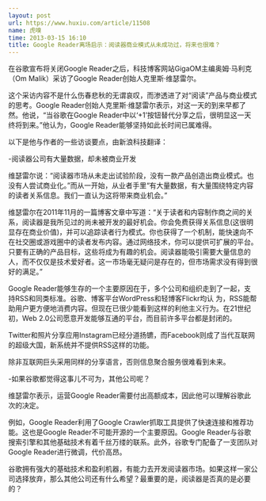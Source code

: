 ```yaml
---
layout: post
url: https://www.huxiu.com/article/11508
name: 虎嗅
time: 2013-03-15 16:10
title: Google Reader离场启示：阅读器商业模式从未成功过，将来也很难？
---
```

在谷歌宣布将关闭Google Reader之后，科技博客网站GigaOM主编奥姆·马利克（Om Malik）采访了Google Reader创始人克里斯·维瑟雷尔。

这个采访内容不是什么伤春悲秋的无谓哀叹，而渗透进了对“阅读”产品与商业模式的思考。Google Reader创始人克里斯·维瑟雷尔表示，对这一天的到来早都了然。他说，“当谷歌在Google Reader中以‘+1’按钮替代分享之后，很明显这一天终将到来。”他认为，Google Reader能够坚持如此长时间已属难得。

以下是他与作者的一些访谈要点，由新浪科技翻译：

-阅读器公司有大量数据，却未被商业开发

维瑟雷尔说：“阅读器市场从未走出试验阶段，没有一款产品创造出商业模式。也没有人尝试商业化。”而从一开始，从业者手里“有大量数据，有大量围绕特定内容的读者关系信息。我们一直认为这将带来商业机会。”

维瑟雷尔在2011年11月的一篇博客文章中写道：“关于读者和内容制作商之间的关系，阅读器是我所见过的尚未被开发的最好机会。你会免费获得关系信息(这很明显存在商业价值)，并可以追踪读者行为模式。你也获得了一个机制，能快速向不在社交圈或游戏圈中的读者发布内容。通过网络技术，你可以提供可扩展的平台。只要有正确的产品目标，这些将成为有趣的机会。阅读器能吸引需要大量信息的人，而不仅仅是技术爱好者。这一市场毫无疑问是存在的，但市场需求没有得到很好的满足。”

Google Reader能够生存的一个主要原因在于，多个公司和组织走到了一起，支持RSS和同类标准。谷歌、博客平台WordPress和轻博客Flickr均认 为，RSS能帮助用户更方便地消费内容。但现在已很少能看到这样的利他主义行为。在21世纪初，Web 2.0公司愿意开发能够互通的平台，而目前许多平台都是封闭的。

Twitter和照片分享应用Instagram已经分道扬镳，而Facebook则成了当代互联网的超级大国，新系统并不提供RSS这样的功能。

除非互联网巨头采用同样的分享语言，否则信息聚合服务很难看到未来。

-如果谷歌都觉得这事儿不可为，其他公司呢？

维瑟雷尔表示，运营Google Reader需要付出高额成本，因此他可以理解谷歌此次的决定。

例如，Google Reader利用了Google Crawler抓取工具提供了快速连接和推荐功能。这也是Google Reader不可能开源的一个主要原因。Google Reader与谷歌搜索引擎和其他基础技术有着千丝万缕的联系。此外，谷歌专门配备了一支团队对Google Reader进行微调，代价高昂。

谷歌拥有强大的基础技术和盈利机器，有能力去开发阅读器市场。如果这样一家公司选择放弃，那么其他公司还有什么希望？最重要的是，阅读器是否真的是必要的？

